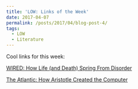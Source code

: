 ```yaml
---
title: 'LOW: Links of the Week'
date: 2017-04-07
permalink: /posts/2017/04/blog-post-4/
tags:
  - LOW
  - Literature
---
```


Cool links for this week:

[WIRED: How Life (and Death) Spring From Disorder](https://www.wired.com/2017/02/life-death-spring-disorder/)

[The Atlantic: How Aristotle Created the Computer](https://www.theatlantic.com/technology/archive/2017/03/aristotle-computer/518697/)